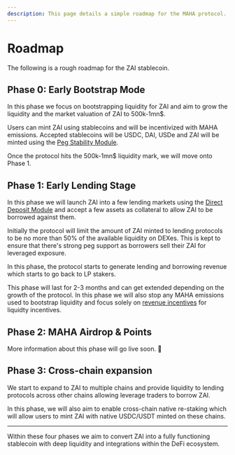 ```yaml
---
description: This page details a simple roadmap for the MAHA protocol.
---
```


# Roadmap

The following is a rough roadmap for the ZAI stablecoin.&#x20;

## Phase 0: Early Bootstrap Mode

In this phase we focus on bootstrapping liquidity for ZAI and aim to grow the liquidity and the market valuation of ZAI to 500k-1mn$.&#x20;

Users can mint ZAI using stablecoins and will be incentivized with MAHA emissions. Accepted stablecoins will be USDC, DAI, USDe and ZAI will be minted using the [Peg Stability Module](mechanics/peg-mechanics/peg-stablility-module-psm.md).

Once the protocol hits the 500k-1mn$ liquidity mark, we will move onto Phase 1.

## Phase 1: Early Lending Stage

In this phase we will launch ZAI into a few lending markets using the [Direct Deposit Module](mechanics/peg-mechanics/direct-deposit-module-ddm.md) and accept a few assets as collateral to allow ZAI to be borrowed against them.&#x20;

Initially the protocol will limit the amount of ZAI minted to lending protocols to be no more than 50% of the available liquidity on DEXes. This is kept to ensure that there's strong peg support as borrowers sell their ZAI for leveraged exposure.

In this phase, the protocol starts to generate lending and borrowing revenue which starts to go back to LP stakers.

This phase will last for 2-3 months and can get extended depending on the growth of the protocol. In this phase we will also stop any MAHA emissions used to bootstrap liquidity and focus solely on [revenue incentives](governance/revenue-share.md) for liquidty incentives.

## Phase 2: MAHA Airdrop & Points

More information about this phase will go live soon. 🎉

## Phase 3: Cross-chain expansion

We start to expand to ZAI to multiple chains and provide liquidity to lending protocols across other chains allowing leverage traders to borrow ZAI.

In this phase, we will also aim to enable cross-chain native re-staking which will allow users to mint ZAI with native USDC/USDT minted on these chains.

***

Within these four phases we aim to convert ZAI into a fully functioning stablecoin with deep liquidity and integrations within the DeFi ecosystem.
